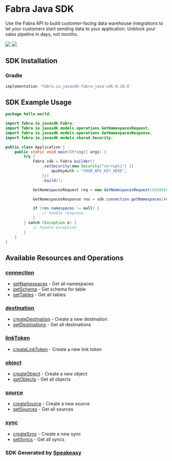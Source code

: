 # Fabra Java SDK

<div align="left">
   <p>Use the Fabra API to build customer-facing data warehouse integrations to let your customers start sending data to your application. Unblock your sales pipeline in days, not months.</p>
   <a href="https://github.com/fabra-io/java-sdk/actions"><img src="https://img.shields.io/github/actions/workflow/status/fabra-io/java-sdk/speakeasy_sdk_generation.yml?style=for-the-badge" /></a>
   <a href="https://www.fabra.io/#Email-Hero"><img src="https://img.shields.io/static/v1?label=Docs&message=Sign Up&color=2ca47c&style=for-the-badge" /></a>
</div>

<!-- Start SDK Installation -->
## SDK Installation

### Gradle

```groovy
implementation 'fabra.io.javasdk:fabra-java-sdk:0.18.0'
```
<!-- End SDK Installation -->

## SDK Example Usage
<!-- Start SDK Example Usage -->
```java
package hello.world;

import fabra.io.javasdk.Fabra;
import fabra.io.javasdk.models.operations.GetNamespacesRequest;
import fabra.io.javasdk.models.operations.GetNamespacesResponse;
import fabra.io.javasdk.models.shared.Security;

public class Application {
    public static void main(String[] args) {
        try {
            Fabra sdk = Fabra.builder()
                .setSecurity(new Security("corrupti") {{
                    apiKeyAuth = "YOUR_API_KEY_HERE";
                }})
                .build();

            GetNamespacesRequest req = new GetNamespacesRequest(592845L);            

            GetNamespacesResponse res = sdk.connection.getNamespaces(req);

            if (res.namespaces != null) {
                // handle response
            }
        } catch (Exception e) {
            // handle exception
        }
    }
}
```
<!-- End SDK Example Usage -->

<!-- Start SDK Available Operations -->
## Available Resources and Operations


### [connection](docs/connection/README.md)

* [getNamespaces](docs/connection/README.md#getnamespaces) - Get all namespaces
* [getSchema](docs/connection/README.md#getschema) - Get schema for table
* [getTables](docs/connection/README.md#gettables) - Get all tables

### [destination](docs/destination/README.md)

* [createDestination](docs/destination/README.md#createdestination) - Create a new destination
* [getDestinations](docs/destination/README.md#getdestinations) - Get all destinations

### [linkToken](docs/linktoken/README.md)

* [createLinkToken](docs/linktoken/README.md#createlinktoken) - Create a new link token

### [object](docs/object/README.md)

* [createObject](docs/object/README.md#createobject) - Create a new object
* [getObjects](docs/object/README.md#getobjects) - Get all objects

### [source](docs/source/README.md)

* [createSource](docs/source/README.md#createsource) - Create a new source
* [getSources](docs/source/README.md#getsources) - Get all sources

### [sync](docs/sync/README.md)

* [createSync](docs/sync/README.md#createsync) - Create a new sync
* [getSyncs](docs/sync/README.md#getsyncs) - Get all syncs
<!-- End SDK Available Operations -->

### SDK Generated by [Speakeasy](https://docs.speakeasyapi.dev/docs/using-speakeasy/client-sdks)
